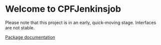 # Welcome to CPFJenkinsjob

Please note that this project is in an early, quick-moving stage. Interfaces are not stable.

[Package documentation](https://knitschi.github.io/BuildCppCodeBase/doxygen/df/d9d/group___c_p_f_jenkinsjob_group.html)
